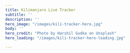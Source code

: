 ```yaml
---
title: Kilimanjaro Live Tracker
subtitle: ''
description: ''
hero_image: "/images/kili-tracker-hero.jpg"
body: ''
hero_credit: "Photo by Harshil Gudka on Unsplash"
hero_loading: "/images/kili-tracker-hero-loading.jpg"

---
```

